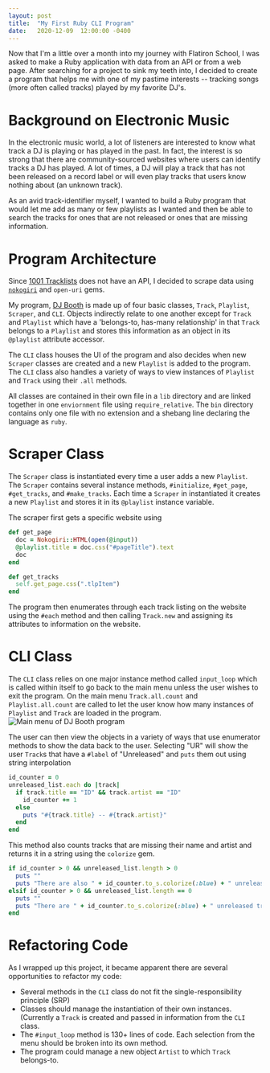 ```yaml
---
layout: post
title:  "My First Ruby CLI Program"
date:   2020-12-09  12:00:00 -0400
---
```

Now that I'm a little over a month into my journey with Flatiron School, I was asked to make a Ruby application with data from an API or from a web page. After searching for a project to sink my teeth into, I decided to create a program that helps me with one of my pastime interests -- tracking songs (more often called tracks) played by my favorite DJ's.

# Background on Electronic Music
In the electronic music world, a lot of listeners are interested to know what track a DJ is playing or has played in the past. In fact, the interest is so strong that there are community-sourced websites where users can identify tracks a DJ has played. A lot of times, a DJ will play a track that has not been released on a record label or will even play tracks that users know nothing about (an unknown track).

As an avid track-identifier myself, I wanted to build a Ruby program that would let me add as many or few playlists as I wanted and then be able to search the tracks for ones that are not released or ones that are missing information.

# Program Architecture
Since [1001 Tracklists](https://www.1001tracklists.com/) does not have an API, I decided to scrape data using [`nokogiri`](https://nokogiri.org/) and `open-uri` gems.

My program, [DJ Booth](https://github.com/karsonkalt/dj_booth) is made up of four basic classes, `Track`, `Playlist`, `Scraper`, and `CLI`. Objects indirectly relate to one another except for `Track` and `Playlist` which have a 'belongs-to, has-many relationship' in that `Track` belongs to a `Playlist` and stores this information as an object in its `@playlist` attribute accessor.

The `CLI` class houses the UI of the program and also decides when new `Scraper` classes are created and a new `Playlist` is added to the program. The `CLI` class also handles a variety of ways to view instances of `Playlist` and `Track` using their `.all` methods.

All classes are contained in their own file in a `lib` directory and are linked together in one `enviornment` file using `require_relative`. The `bin` directory contains only one file with no extension and a shebang line declaring the language as `ruby`.

# Scraper Class
The `Scraper` class is instantiated every time a user adds a new `Playlist`. The `Scraper` contains several instance methods, `#initialize`, `#get_page`, `#get_tracks`, and `#make_tracks`. Each time a `Scraper` in instantiated it creates a new `Playlist` and stores it in its `@playlist` instance variable.

The scraper first gets a specific website using
```ruby
def get_page
  doc = Nokogiri::HTML(open(@input))
  @playlist.title = doc.css("#pageTitle").text
  doc
end 

def get_tracks
  self.get_page.css(".tlpItem")
end 
```
The program then enumerates through each track listing on the website using the `#each` method and then calling `Track.new` and assigning its attributes to information on the website.

# CLI Class
The `CLI` class relies on one major instance method called `input_loop` which is called within itself to go back to the main menu unless the user wishes to exit the program. On the main menu `Track.all.count` and `Playlist.all.count` are called to let the user know how many instances of `Playlist` and `Track` are loaded in the program.
![Main menu of DJ Booth program](https://dev-to-uploads.s3.amazonaws.com/i/nxhnd77a43fz7p0nq6l4.png)

The user can then view the objects in a variety of ways that use enumerator methods to show the data back to the user. Selecting "UR" will show the user `Track`s that have a `#label` of "Unreleased" and `puts` them out using string interpolation
```ruby
id_counter = 0
unreleased_list.each do |track|
  if track.title == "ID" && track.artist == "ID"
    id_counter += 1
  else
    puts "#{track.title} -- #{track.artist}"
  end
end
```
This method also counts tracks that are missing their name and artist and returns it in a string using the `colorize` gem.
```ruby
if id_counter > 0 && unreleased_list.length > 0
  puts ""
  puts "There are also " + id_counter.to_s.colorize(:blue) + " unreleased tracks in the program with unknown artists and unknown track titles."
elsif id_counter > 0 && unreleased_list.length == 0
  puts ""
  puts "There are " + id_counter.to_s.colorize(:blue) + " unreleased tracks in the program with unknown artists and unknown track titles."
end
```
# Refactoring Code
As I wrapped up this project, it became apparent there are several opportunities to refactor my code:
- Several methods in the `CLI` class do not fit the single-responsibility principle (SRP)
- Classes should manage the instantiation of their own instances. (Currently a `Track` is created and passed in information from the `CLI` class.
- The `#input_loop` method is 130+ lines of code. Each selection from the menu should be broken into its own method.
- The program could manage a new object `Artist` to which `Track` belongs-to.
